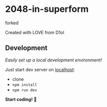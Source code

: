 # 2048-in-superform

forked

Created with LOVE from D1ol

## Development

_Easily set up a local development environment!_

Just start dev server on [localhost](http://localhost:3000):

- clone
- `npm install`
- `npm run dev`

**Start coding!** 🎉
